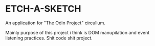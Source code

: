 # ETCH-A-SKETCH

An application for "The Odin Project" circullum.

Mainly purpose of this project i think is DOM manupilation and event listening practices.
Shit code shit project.
